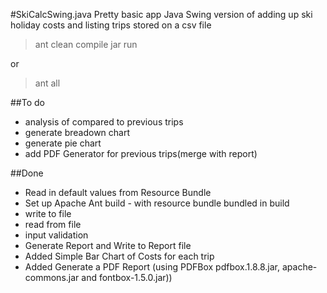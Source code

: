 #SkiCalcSwing.java
Pretty basic app
Java Swing version of adding up ski holiday costs and listing trips stored on a csv file

>ant clean compile jar run

or

>ant all

##To do

+ analysis of compared to previous trips
+ generate breadown chart
+ generate pie chart
+ add PDF Generator for previous trips(merge with report)

##Done

+ Read in default values from Resource Bundle
+ Set up Apache Ant build - with resource bundle bundled in build
+ write to file
+ read from file
+ input validation
+ Generate Report and Write to Report file
+ Added Simple Bar Chart of Costs for each trip
+ Added Generate a PDF Report (using PDFBox pdfbox.1.8.8.jar, apache-commons.jar and fontbox-1.5.0.jar))
